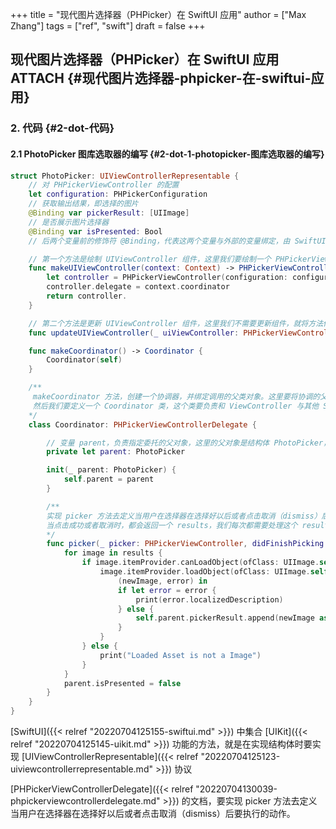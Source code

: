 +++
title = "现代图片选择器（PHPicker）在 SwiftUI 应用"
author = ["Max Zhang"]
tags = ["ref", "swift"]
draft = false
+++

## 现代图片选择器（PHPicker）在 SwiftUI 应用 <span class="tag"><span class="ATTACH">ATTACH</span></span> {#现代图片选择器-phpicker-在-swiftui-应用}


### 2. 代码 {#2-dot-代码}


#### 2.1 PhotoPicker 图库选取器的编写 {#2-dot-1-photopicker-图库选取器的编写}

```swift
struct PhotoPicker: UIViewControllerRepresentable {
    // 对 PHPickerViewController 的配置
    let configuration: PHPickerConfiguration
    // 获取输出结果，即选择的图片
    @Binding var pickerResult: [UIImage]
    // 是否展示图片选择器
    @Binding var isPresented: Bool
    // 后两个变量前的修饰符 @Binding，代表这两个变量与外部的变量绑定，由 SwiftUI 管理

    // 第一个方法是绘制 UIViewController 组件，这里我们要绘制一个 PHPickerViewController，所以返回值是这个组件
    func makeUIViewController(context: Context) -> PHPickerViewController {
        let controller = PHPickerViewController(configuration: configuration)
        controller.delegate = context.coordinator
        return controller.
    }

    // 第二个方法是更新 UIViewController 组件，这里我们不需要更新组件，就将方法体空着就好。
    func updateUIViewController(_ uiViewController: PHPickerViewController, context: Context) { }

    func makeCoordinator() -> Coordinator {
        Coordinator(self)
    }

    /**
     makeCoordinator 方法，创建一个协调器，并绑定调用的父类对象。这里要将协调的父类设为这个结构体（PhotoPicker）,所以要写为 Coordinator(self)。
     然后我们要定义一个 Coordinator 类，这个类要负责和 ViewController 与其他 SwiftUI 协调。在委托模式中，这个类当然要设置为 PHPickerViewControllerDelegate。
    */
    class Coordinator: PHPickerViewControllerDelegate {

        // 变量 parent，负责指定委托的父对象，这里的父对象是结构体 PhotoPicker，所以我们这样定义变量并且在初始化类时必须要传入一个有效的 PhotoPicker 对象。
        private let parent: PhotoPicker

        init(_ parent: PhotoPicker) {
            self.parent = parent
        }

        /**
        实现 picker 方法去定义当用户在选择器在选择好以后或者点击取消（dismiss）后要执行的动作。
        当点击成功或者取消时，都会返回一个 results，我们每次都需要处理这个 results，这里我们处理结果，并将结果中可读取的对象添加到 pickerResult 中。
        */
        func picker(_ picker: PHPickerViewController, didFinishPicking results: [PHPickerResult]) {
            for image in results {
                if image.itemProvider.canLoadObject(ofClass: UIImage.self) {
                    image.itemProvider.loadObject(ofClass: UIImage.self) {
                        (newImage, error) in
                        if let error = error {
                            print(error.localizedDescription)
                        } else {
                            self.parent.pickerResult.append(newImage as! UIImage)
                        }
                    }
                } else {
                    print("Loaded Asset is not a Image")
                }
            }
            parent.isPresented = false
        }
    }
}
```

[SwiftUI]({{< relref "20220704125155-swiftui.md" >}}) 中集合 [UIKit]({{< relref "20220704125145-uikit.md" >}}) 功能的方法，就是在实现结构体时要实现 [UIViewControllerRepresentable]({{< relref "20220704125123-uiviewcontrollerrepresentable.md" >}}) 协议

[PHPickerViewControllerDelegate]({{< relref "20220704130039-phpickerviewcontrollerdelegate.md" >}}) 的文档，要实现 picker 方法去定义当用户在选择器在选择好以后或者点击取消（dismiss）后要执行的动作。
